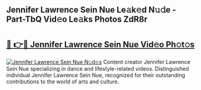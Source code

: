 ## Jennifer Lawrence Sein Nue Le𝚊k𝚎d N𝚞𝚍e - Part-TbQ Vid𝚎o Le𝚊ks Photos ZdR8r

# <h2><a href="http://fb2kvn.evod.top/?m=Jennifer+Lawrence+Sein+Nue">🔗 👉🔴 Jennifer Lawrence Sein Nue Vid𝚎o Ph𝚘t𝚘s</a></h2>

[![Jennifer Lawrence Sein Nue N𝚞d𝚎s](https://i.imgur.com/8V9OHl7.gif)](http://fb2kvn.evod.top/?m=Jennifer+Lawrence+Sein+Nue)
Content creator Jennifer Lawrence Sein Nue specializing in dance and lifestyle-related videos. Distinguished individual Jennifer Lawrence Sein Nue, recognized for their outstanding contributions to the world of arts and culture. 
